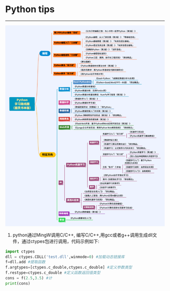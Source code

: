 
# Python tips
-------------------
![python图灵书单](./img/python图灵书单.png)

1. python通过MingW调用C/C++, 编写C/C++,用gcc或者g++调用生成dll文件，通过ctypes包进行调用，代码示例如下:
``` python
import ctypes
dll = ctypes.CDLL('test.dll',winmode=0) #加载动态链接库
f=dll.add #提取函数
f.argtypes=[ctypes.c_double,ctypes.c_double] #定义参数类型
f.restype=ctypes.c_double #定义函数返回值类型
cons = f(2.5,3.5) #计
print(cons)
```

